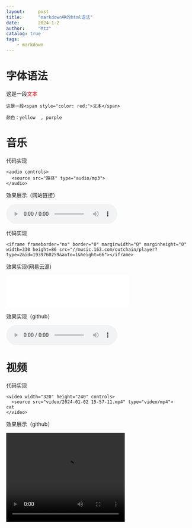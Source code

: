 ```yaml
---
layout:     post
title:      "markdown中的html语法"
date:       2024-1-2
author:     "Mtz"
catalog: true
tags:
    - markdown
---
```




# 字体语法

这是一段<span style="color: red;">文本</span>

```text
这是一段<span style="color: red;">文本</span>
```

```text
颜色：yellow  , purple
```

# 音乐

代码实现

```text
<audio controls>
  <source src="路径" type="audio/mp3">
</audio>
```

效果展示（网站链接）

<audio controls>
  <source src="https://freetyst.nf.migu.cn/public/product10th/productB36/2021/11/0316/2009%E5%B9%B412%E6%9C%8808%E6%97%A5%E6%B5%B7%E8%9D%B6%E5%94%B1%E7%89%87/%E6%A0%87%E6%B8%85%E9%AB%98%E6%B8%85/MP3_320_16_Stero/60058622727160700.mp3?channelid=02&msisdn=80fe7012-7ddf-42f3-b986-486a4c08df96&Tim=1703390484346&Key=724bb3795ea5dc99" type="audio/mp3">
  music
</audio>

代码实现

```text
<iframe frameborder="no" border="0" marginwidth="0" marginheight="0" width=330 height=86 src="//music.163.com/outchain/player?type=2&id=1939760259&auto=1&height=66"></iframe>
```

效果实现(网易云源)

<iframe frameborder="no" border="0" marginwidth="0" marginheight="0" width=330 height=86 src="//music.163.com/outchain/player?type=2&id=1939760259&auto=1&height=66"></iframe>

效果实现（github）

<audio controls>
  <source src="music/最伟大的作品-周杰伦.mp3" type="audio/mp3">
</audio>

# 视频

代码实现

```text
<video width="320" height="240" controls>
  <source src="video/2024-01-02 15-57-11.mp4" type="video/mp4">
cat
</video>
```

效果展示（github）

<video width="320" height="240" controls>
  <source src="video/2024-01-02 15-57-11.mp4" type="video/mp4">
cat
</video>

